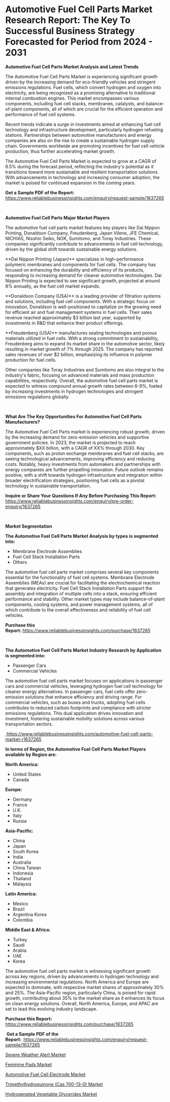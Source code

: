 <p><h1>Automotive Fuel Cell Parts Market Research Report: The Key To Successful Business Strategy Forecasted for Period from 2024 - 2031</h1></p><p><strong>Automotive Fuel Cell Parts Market Analysis and Latest Trends</strong></p>
<p><p>The Automotive Fuel Cell Parts Market is experiencing significant growth driven by the increasing demand for eco-friendly vehicles and stringent emissions regulations. Fuel cells, which convert hydrogen and oxygen into electricity, are being recognized as a promising alternative to traditional internal combustion engines. This market encompasses various components, including fuel cell stacks, membranes, catalysts, and balance-of-plant components, all of which are crucial for the efficient operation and performance of fuel cell systems.</p><p>Recent trends indicate a surge in investments aimed at enhancing fuel cell technology and infrastructure development, particularly hydrogen refueling stations. Partnerships between automotive manufacturers and energy companies are also on the rise to create a sustainable hydrogen supply chain. Governments worldwide are promoting incentives for fuel cell vehicle production, thus further accelerating market growth. </p><p>The Automotive Fuel Cell Parts Market is expected to grow at a CAGR of 6.5% during the forecast period, reflecting the industry's potential as it transitions toward more sustainable and resilient transportation solutions. With advancements in technology and increasing consumer adoption, the market is poised for continued expansion in the coming years.</p></p>
<p><strong>Get a Sample PDF of the Report:&nbsp;</strong> <a href="https://www.reliablebusinessinsights.com/enquiry/request-sample/1637265">https://www.reliablebusinessinsights.com/enquiry/request-sample/1637265</a></p>
<p>&nbsp;</p>
<p><strong>Automotive Fuel Cell Parts Major Market Players</strong></p>
<p><p>The automotive fuel cell parts market features key players like Dai Nippon Printing, Donaldson Company, Freudenberg, Japan Vilene, JFE Chemical, NICHIAS, Nisshin Seiko, NOK, Sumitomo, and Toray Industries. These companies significantly contribute to advancements in fuel cell technology, driven by the global shift towards sustainable energy solutions.</p><p>**Dai Nippon Printing (Japan)** specializes in high-performance polymeric membranes and components for fuel cells. The company has focused on enhancing the durability and efficiency of its products, responding to increasing demand for cleaner automotive technologies. Dai Nippon Printing is expected to see significant growth, projected at around 8% annually, as the fuel cell market expands.</p><p>**Donaldson Company (USA)** is a leading provider of filtration systems and solutions, including fuel cell components. With a strategic focus on innovation, Donaldson is well-positioned to capitalize on the growing need for efficient air and fuel management systems in fuel cells. Their sales revenue reached approximately $3 billion last year, supported by investments in R&D that enhance their product offerings.</p><p>**Freudenberg (USA)** manufactures sealing technologies and porous materials utilized in fuel cells. With a strong commitment to sustainability, Freudenberg aims to expand its market share in the automotive sector, likely resulting in market growth of 7% through 2025. The company has reported sales revenues of over $2 billion, emphasizing its influence in polymer production for fuel cells.</p><p>Other companies like Toray Industries and Sumitomo are also integral to the industry's fabric, focusing on advanced materials and mass production capabilities, respectively. Overall, the automotive fuel cell parts market is expected to witness compound annual growth rates between 6-9%, fueled by increasing investments in hydrogen technologies and stringent emissions regulations globally.</p></p>
<p>&nbsp;</p>
<p><strong>What Are The Key Opportunities For Automotive Fuel Cell Parts Manufacturers?</strong></p>
<p><p>The Automotive Fuel Cell Parts market is experiencing robust growth, driven by the increasing demand for zero-emission vehicles and supportive government policies. In 2023, the market is projected to reach approximately $XX billion, with a CAGR of XX% through 2030. Key components, such as proton exchange membranes and fuel cell stacks, are seeing technological advancements, improving efficiency and reducing costs. Notably, heavy investments from automakers and partnerships with energy companies are further propelling innovation. Future outlook remains positive, with a shift towards hydrogen infrastructure and integration within broader electrification strategies, positioning fuel cells as a pivotal technology in sustainable transportation.</p></p>
<p><strong>Inquire or Share Your Questions If Any Before Purchasing This Report:</strong> <a href="https://www.reliablebusinessinsights.com/enquiry/pre-order-enquiry/1637265">https://www.reliablebusinessinsights.com/enquiry/pre-order-enquiry/1637265</a></p>
<p>&nbsp;</p>
<p><strong>Market Segmentation</strong></p>
<p><strong>The Automotive Fuel Cell Parts Market Analysis by types is segmented into:</strong></p>
<p><ul><li>Membrane Electrode Assemblies</li><li>Fuel Cell Stack Installation Parts</li><li>Others</li></ul></p>
<p><p>The automotive fuel cell parts market comprises several key components essential for the functionality of fuel cell systems. Membrane Electrode Assemblies (MEAs) are crucial for facilitating the electrochemical reaction that generates electricity. Fuel Cell Stack Installation Parts support the assembly and integration of multiple cells into a stack, ensuring efficient performance and stability. Other market types may include balance-of-plant components, cooling systems, and power management systems, all of which contribute to the overall effectiveness and reliability of fuel cell vehicles.</p></p>
<p><strong>Purchase this Report:&nbsp;</strong><a href="https://www.reliablebusinessinsights.com/purchase/1637265">https://www.reliablebusinessinsights.com/purchase/1637265</a></p>
<p>&nbsp;</p>
<p><strong>The Automotive Fuel Cell Parts Market Industry Research by Application is segmented into:</strong></p>
<p><ul><li>Passenger Cars</li><li>Commercial Vehicles</li></ul></p>
<p><p>The automotive fuel cell parts market focuses on applications in passenger cars and commercial vehicles, leveraging hydrogen fuel cell technology for cleaner energy alternatives. In passenger cars, fuel cells offer zero-emission solutions that enhance efficiency and driving range. For commercial vehicles, such as buses and trucks, adopting fuel cells contributes to reduced carbon footprints and compliance with stricter emissions regulations. This dual application drives innovation and investment, fostering sustainable mobility solutions across various transportation sectors.</p></p>
<p><a href="https://www.reliablebusinessinsights.com/automotive-fuel-cell-parts-market-r1637265">&nbsp;https://www.reliablebusinessinsights.com/automotive-fuel-cell-parts-market-r1637265</a></p>
<p><strong>In terms of Region, the Automotive Fuel Cell Parts Market Players available by Region are:</strong></p>
<p>
    <p> <strong> North America: </strong>
        <ul>
            <li>United States</li>
            <li>Canada</li>
        </ul>
        </p> 
    <p> <strong> Europe: </strong>
        <ul>
            <li>Germany</li>
            <li>France</li>
            <li>U.K.</li>
            <li>Italy</li>
            <li>Russia</li>
        </ul>
        </p> 
    <p> <strong> Asia-Pacific: </strong>
        <ul>
            <li>China</li>
            <li>Japan</li>
            <li>South Korea</li>
            <li>India</li>
            <li>Australia</li>
            <li>China Taiwan</li>
            <li>Indonesia</li>
            <li>Thailand</li>
            <li>Malaysia</li>
        </ul>
        </p> 
    <p> <strong> Latin America: </strong>
        <ul>
            <li>Mexico</li>
            <li>Brazil</li>
            <li>Argentina Korea</li>
            <li>Colombia</li>
        </ul>
        </p> 
    <p> <strong> Middle East & Africa: </strong>
        <ul>
            <li>Turkey</li>
            <li>Saudi</li>
            <li>Arabia</li>
            <li>UAE</li>
            <li>Korea</li>
        </ul>
    </p>
    </p>
<p><p>The automotive fuel cell parts market is witnessing significant growth across key regions, driven by advancements in hydrogen technology and increasing environmental regulations. North America and Europe are expected to dominate, with respective market shares of approximately 30% and 25%. The Asia-Pacific region, particularly China, is poised for rapid growth, contributing about 35% to the market share as it enhances its focus on clean energy solutions. Overall, North America, Europe, and APAC are set to lead this evolving industry landscape.</p></p>
<p><strong>Purchase this Report: </strong><a href="https://www.reliablebusinessinsights.com/purchase/1637265">https://www.reliablebusinessinsights.com/purchase/1637265</a></p>
<p>&nbsp;<strong>Get a Sample PDF of the Report:&nbsp;&nbsp;</strong><a href="https://www.reliablebusinessinsights.com/enquiry/request-sample/1637265">https://www.reliablebusinessinsights.com/enquiry/request-sample/1637265</a></p>
<p><strong></strong></p>
<p><p><a href="https://www.linkedin.com/pulse/navigating-global-severe-weather-alert-market-landscape-trends-wpqzf?trackingId=ZaIXtDQVRHK386B4oIe74w%3D%3D">Severe Weather Alert Market</a></p><p><a href="https://issuu.com/reportprime-2/docs/feminine-pads-market-size-2030.pptx_14b9d7c6839f70">Feminine Pads Market</a></p><p><a href="https://github.com/indrystar/Market-Research-Report-List-5/blob/main/automotive-fuel-cell-electrode-market.md">Automotive Fuel Cell Electrode Market</a></p><p><a href="https://medium.com/@rfqrxrsu63/future-trends-in-global-trimethylhydroquinone-cas-700-13-0-market-market-insights-and-analysis-b4cf3cc84c77?postPublishedType=repub">Trimethylhydroquinone (Cas 700-13-0) Market</a></p><p><a href="https://medium.com/@rfqrxrsu63/global-hydrogenated-vegetable-glycerides-market-trends-and-innovations-a-forward-looking-analysis-24c2f9f9a459?postPublishedType=repub">Hydrogenated Vegetable Glycerides Market</a></p></p>